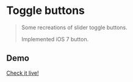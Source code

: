# Toggle buttons

> Some recreations of slider toggle buttons.
>
> Implemented iOS 7 button.

## Demo

[Check it live!](http://emiljohansson.github.io/css-playground/togglebuttons)
